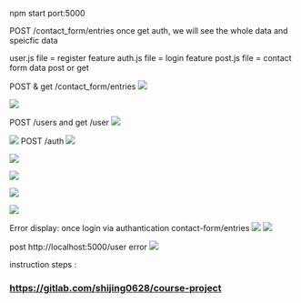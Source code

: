 npm start port:5000

POST /contact_form/entries
once get auth, we will see the whole data and speicfic data

user.js file = register feature
auth.js file = login feature
post.js file = contact form data post or get

POST & get /contact_form/entries
![](2020-11-09-15-06-28.png)

![](2020-11-09-15-07-15.png)

POST /users and get /user
![](2020-11-09-15-09-47.png)

![](2020-11-09-15-10-03.png)
POST /auth
![](2020-11-09-15-48-20.png)

![](2020-11-09-15-48-54.png)

![](2020-11-09-15-49-24.png)

![](2020-11-09-15-52-42.png)

![](2020-11-09-15-53-04.png)

Error display: once login via authantication
contact-form/entries
![](2020-11-09-16-13-25.png)
![](2020-11-09-16-13-03.png)

post http://localhost:5000/user error
![](2020-11-09-16-17-53.png)

instruction steps :

### https://gitlab.com/shijing0628/course-project

